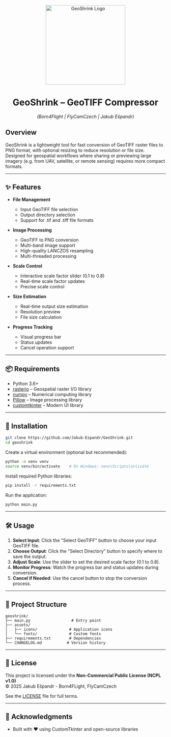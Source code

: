 <p align="center">
  <a href="https://i.ibb.co/d4x589mV/icon.png">
    <img src="https://i.ibb.co/d4x589mV/icon.png" alt="GeoShrink Logo" width="250"/>
  </a>
</p>

<h1 align="center">GeoShrink – GeoTIFF Compressor</h1>
<p align="center"><em>(Born4Flight | FlyCamCzech | Jakub Ešpandr)</em></p>

## Overview
GeoShrink is a lightweight tool for fast conversion of GeoTIFF raster files to PNG format, with optional resizing to reduce resolution or file size. Designed for geospatial workflows where sharing or previewing large imagery (e.g. from UAV, satellite, or remote sensing) requires more compact formats.

---

## ✨ Features

- **File Management**
  - Input GeoTIFF file selection
  - Output directory selection
  - Support for .tif and .tiff file formats

- **Image Processing**
  - GeoTIFF to PNG conversion
  - Multi-band image support
  - High-quality LANCZOS resampling
  - Multi-threaded processing

- **Scale Control**
  - Interactive scale factor slider (0.1 to 0.8)
  - Real-time scale factor updates
  - Precise scale control

- **Size Estimation**
  - Real-time output size estimation
  - Resolution preview
  - File size calculation

- **Progress Tracking**
  - Visual progress bar
  - Status updates
  - Cancel operation support

---

## 📦 Requirements

- Python 3.6+
- [rasterio](https://rasterio.readthedocs.io/) – Geospatial raster I/O library
- [numpy](https://numpy.org/) – Numerical computing library
- [Pillow](https://python-pillow.org/) – Image processing library
- [customtkinter](https://github.com/TomSchimansky/CustomTkinter) – Modern UI library

---

## 🚀 Installation

```bash
git clone https://github.com/Jakub-Espandr/GeoShrink.git
cd geoshrink
```

Create a virtual environment (optional but recommended):

```bash
python -m venv venv
source venv/bin/activate    # On Windows: venv\Scripts\activate
```

Install required Python libraries:

```bash
pip install -r requirements.txt
```

Run the application:

```bash
python main.py
```

---

## 🛠️ Usage

1. **Select Input**: Click the "Select GeoTIFF" button to choose your input GeoTIFF file.
2. **Choose Output**: Click the "Select Directory" button to specify where to save the output.
3. **Adjust Scale**: Use the slider to set the desired scale factor (0.1 to 0.8).
4. **Monitor Progress**: Watch the progress bar and status updates during conversion.
5. **Cancel if Needed**: Use the cancel button to stop the conversion process.

---

## 📁 Project Structure

```
geoshrink/
├── main.py                  # Entry point
├── assets/
│   ├── icons/              # Application icons
│   └── fonts/              # Custom fonts
├── requirements.txt        # Dependencies
└── CHANGELOG.md           # Version history
```

---

## 🔐 License

This project is licensed under the **Non-Commercial Public License (NCPL v1.0)**  
© 2025 Jakub Ešpandr - Born4FLight, FlyCamCzech

See the [LICENSE](https://github.com/Jakub-Espandr/GeoShrink/raw/main/LICENSE) file for full terms.

---

## 🙏 Acknowledgments

- Built with ❤️ using CustomTkinter and open-source libraries
